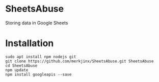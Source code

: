 # SheetsAbuse
Storing data in Google Sheets

# Installation
```
sudo apt install npm nodejs git
git clone https://github.com/merkjinx/SheetsAbuse.git SheetsAbuse
cd SheetsAbuse
npm update
npm install googleapis --save
```
